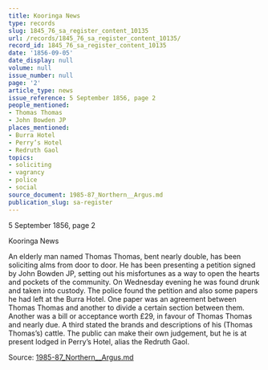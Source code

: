 ```yaml
---
title: Kooringa News
type: records
slug: 1845_76_sa_register_content_10135
url: /records/1845_76_sa_register_content_10135/
record_id: 1845_76_sa_register_content_10135
date: '1856-09-05'
date_display: null
volume: null
issue_number: null
page: '2'
article_type: news
issue_reference: 5 September 1856, page 2
people_mentioned:
- Thomas Thomas
- John Bowden JP
places_mentioned:
- Burra Hotel
- Perry’s Hotel
- Redruth Gaol
topics:
- soliciting
- vagrancy
- police
- social
source_document: 1985-87_Northern__Argus.md
publication_slug: sa-register
---
```


5 September 1856, page 2

Kooringa News

An elderly man named Thomas Thomas, bent nearly double, has been soliciting alms from door to door.  He has been presenting a petition signed by John Bowden JP, setting out his misfortunes as a way to open the hearts and pockets of the community.  On Wednesday evening he was found drunk and taken into custody.  The police found the petition and also some papers he had left at the Burra Hotel.  One paper was an agreement between Thomas Thomas and another to divide a certain section between them.  Another was a bill or acceptance worth £29, in favour of Thomas Thomas and nearly due.  A third stated the brands and descriptions of his (Thomas Thomas’s) cattle.  The public can make their own judgement, but he is at present lodged in Perry’s Hotel, alias the Redruth Gaol.

Source: [1985-87_Northern__Argus.md](/downloads/markdown/1985-87_Northern__Argus.md)
